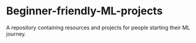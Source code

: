 # Beginner-friendly-ML-projects
A repository containing resources and projects for people starting their ML journey.
